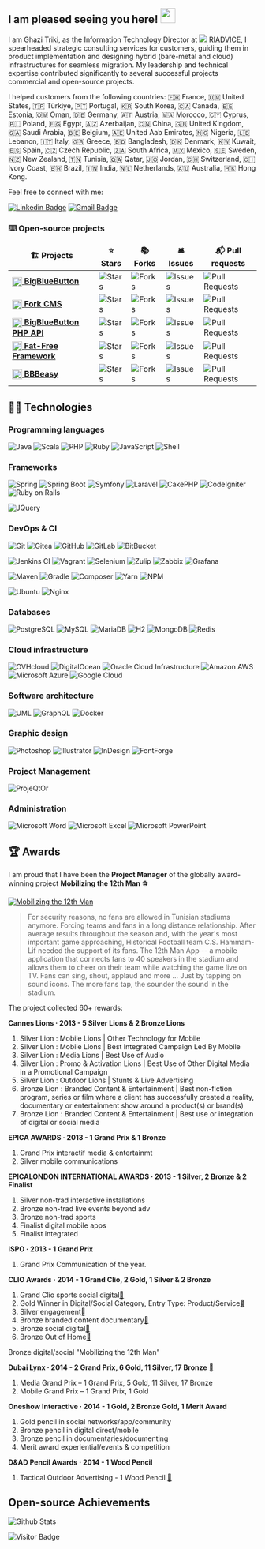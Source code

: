 ## I am pleased seeing you here! <img src="https://raw.githubusercontent.com/aemmadi/aemmadi/master/wave.gif" width="30">



I am Ghazi Triki, as the Information Technology Director at <img  src="https://riadvice.tn/wp-content/uploads/fbrfg/favicon-16x16.png"> [RIADVICE](https://riadvice.tn), I spearheaded strategic consulting services for customers, guiding them in product implementation and designing hybrid (bare-metal and cloud) infrastructures for seamless migration. My leadership and technical expertise contributed significantly to several successful projects commercial and open-source projects.

I helped customers from the following countries: 🇫🇷  France, 🇺🇲 United States, 🇹🇷 Türkiye, 🇵🇹 Portugal, 🇰🇷 South Korea, 🇨🇦 Canada, 🇪🇪 Estonia, 🇴🇲 Oman, 🇩🇪 Germany, 🇦🇹 Austria, 🇲🇦 Morocco, 🇨🇾 Cyprus, 🇵🇱 Poland, 🇪🇬 Egypt, 🇦🇿 Azerbaijan, 🇨🇳 China, 🇬🇧 United Kingdom, 🇸🇦 Saudi Arabia, 🇧🇪 Belgium, 🇦🇪 United Aab Emirates, 🇳🇬 Nigeria, 🇱🇧 Lebanon, 🇮🇹 Italy, 🇬🇷 Greece, 🇧🇩 Bangladesh, 🇩🇰 Denmark, 🇰🇼 Kuwait, 🇪🇸 Spain, 🇨🇿 Czech Republic, 🇿🇦 South Africa, 🇲🇽 Mexico, 🇸🇪 Sweden, 🇳🇿 New Zealand, 🇹🇳 Tunisia, 🇶🇦 Qatar, 🇯🇴 Jordan, 🇨🇭 Switzerland, 🇨🇮 Ivory Coast, 🇧🇷 Brazil, 🇮🇳 India, 🇳🇱 Netherlands, 🇦🇺 Australia, 🇭🇰 Hong Kong.

Feel free to connect with me:

[![Linkedin Badge](https://img.shields.io/badge/-GhaziTriki-blue?style=flat-square&logo=Linkedin&logoColor=white&link=https://www.linkedin.com/in/GhaziTriki/)](https://www.linkedin.com/in/GhaziTriki/)
[![Gmail Badge](https://img.shields.io/badge/-ghazi.triki@gmail.com-c14438?style=flat-square&logo=Gmail&logoColor=white&link=mailto:ghazi.triki@gmail.com)](mailto:ghazi.triki@gmail.com)

### ⌨️ Open-source projects

<table>
  <thead align="center">
    <tr border: none;>
      <td><b>🏗️ Projects</b></td>
      <td><b>⭐ Stars</b></td>
      <td><b>📚 Forks</b></td>
      <td><b>🛎 Issues</b></td>
      <td><b>📬 Pull requests</b></td>
    </tr>
  </thead>
  <tbody>
    <tr>
      <td><a href="https://github.com/bigbluebutton/bigbluebutton"><img src="https://bigbluebutton.org/wp-content/uploads/2021/01/BigBlueButton_icon.svg.png" style="width:20px; height:20px; vertical-align:middle;"/> <b>BigBlueButton</b></a></td>
      <td><img alt="Stars" src="https://img.shields.io/github/stars/bigbluebutton/bigbluebutton?style=flat-square&labelColor=343b41"/></td>
      <td><img alt="Forks" src="https://img.shields.io/github/forks/bigbluebutton/bigbluebutton?style=flat-square&labelColor=343b41"/></td>
      <td><img alt="Issues" src="https://img.shields.io/github/issues/bigbluebutton/bigbluebutton?style=flat-square&labelColor=343b41"/></td>
      <td><img alt="Pull Requests" src="https://img.shields.io/github/issues-pr/bigbluebutton/bigbluebutton?style=flat-square&labelColor=343b41"/></td>
    </tr>
    <tr>
      <td><a href="https://github.com/forkcms/forkcms"><img src="https://www.fork-cms.com/frontend/themes/public/apple-touch-icon.png" style="width:20px; height:20px; vertical-align:middle;"/> <b>Fork CMS</b></a></td>
      <td><img alt="Stars" src="https://img.shields.io/github/stars/forkcms/forkcms?style=flat-square&labelColor=343b41"/></td>
      <td><img alt="Forks" src="https://img.shields.io/github/forks/forkcms/forkcms?style=flat-square&labelColor=343b41"/></td>
      <td><img alt="Issues" src="https://img.shields.io/github/issues/forkcms/forkcms?style=flat-square&labelColor=343b41"/></td>
      <td><img alt="Pull Requests" src="https://img.shields.io/github/issues-pr/forkcms/forkcms?style=flat-square&labelColor=343b41"/></td>
    </tr>
    <tr>
      <td><a href="https://github.com/bigbluebutton/bigbluebutton-api-php"><img src="https://bigbluebutton.org/wp-content/uploads/2021/01/BigBlueButton_icon.svg.png" style="width:20px; height:20px; vertical-align:middle;"/> <b>BigBlueButton PHP API</b></a></td>
      <td><img alt="Stars" src="https://img.shields.io/github/stars/bigbluebutton/bigbluebutton-api-php?style=flat-square&labelColor=343b41"/></td>
      <td><img alt="Forks" src="https://img.shields.io/github/forks/bigbluebutton/bigbluebutton-api-php?style=flat-square&labelColor=343b41"/></td>
      <td><img alt="Issues" src="https://img.shields.io/github/issues/bigbluebutton/bigbluebutton-api-php?style=flat-square&labelColor=343b41"/></td>
      <td><img alt="Pull Requests" src="https://img.shields.io/github/issues-pr/bigbluebutton/bigbluebutton-api-php?style=flat-square&labelColor=343b41"/></td>
    </tr>
   <tr>
      <td><a href="https://github.com/bcosca/fatfree"><img src="https://fatfreeframework.com/gui/img/f3_fav_57_precomposed.png" style="width:20px; height:20px; vertical-align:middle;"/> <b>Fat-Free Framework</b></a></td>
      <td><img alt="Stars" src="https://img.shields.io/github/stars/bcosca/fatfree?style=flat-square&labelColor=343b41"/></td>
      <td><img alt="Forks" src="https://img.shields.io/github/forks/bcosca/fatfree?style=flat-square&labelColor=343b41"/></td>
      <td><img alt="Issues" src="https://img.shields.io/github/issues/bcosca/fatfree?style=flat-square&labelColor=343b41"/></td>
      <td><img alt="Pull Requests" src="https://img.shields.io/github/issues-pr/bcosca/fatfree?style=flat-square&labelColor=343b41"/></td>
    </tr>
	  <tr>
      <td><a href="https://github.com/riadvice/bbbeasy"><img src="https://raw.githubusercontent.com/riadvice/bbbeasy/develop/bbbeasy-frontend/public/images/logo_02.png" style="width:20px;vertical-align:middle;"/> <b>BBBeasy</b></a></td>
      <td><img alt="Stars" src="https://img.shields.io/github/stars/riadvice/bbbeasy?style=flat-square&labelColor=343b41"/></td>
      <td><img alt="Forks" src="https://img.shields.io/github/forks/riadvice/bbbeasy?style=flat-square&labelColor=343b41"/></td>
      <td><img alt="Issues" src="https://img.shields.io/github/issues/riadvice/bbbeasy?style=flat-square&labelColor=343b41"/></td>
      <td><img alt="Pull Requests" src="https://img.shields.io/github/issues-pr/riadvice/bbbeasy?style=flat-square&labelColor=343b41"/></td>
    </tr>
  </tbody>
</table>

## 🧑‍💻 Technologies

### Programming languages

![Java](https://img.shields.io/badge/-Java-E34A86?style=flat-square&logo=java)
![Scala](https://img.shields.io/badge/-scala-d73222?style=flat-square&logo=scala)
![PHP](https://img.shields.io/badge/-PHP-f6f4ed?style=flat-square&logo=php)
![Ruby](https://img.shields.io/badge/-Ruby-CC342D?style=flat-square&logo=ruby)
![JavaScript](https://img.shields.io/badge/-JavaScript-black?style=flat-square&logo=javascript)
![Shell](https://img.shields.io/badge/-Shell-89e051?style=flat-square)


### Frameworks

![Spring](https://img.shields.io/badge/-Spring-6DB33F?style=flat-square&logo=spring&logoColor=white)
![Spring Boot](https://img.shields.io/badge/-Spring%20Boot-6DB33F?style=flat-square&logo=springboot&logoColor=white)
![Symfony](https://img.shields.io/badge/-Symfony-000000?style=flat-square&logo=symfony)
![Laravel](https://img.shields.io/badge/-Laravel-white?style=flat-square&logo=laravel)
![CakePHP](https://img.shields.io/badge/-CakePHP-white?style=flat-square&logo=cakephp)
![CodeIgniter](https://img.shields.io/badge/-CodeIgniter-white?style=flat-square&logo=codeigniter)
![Ruby on Rails](https://img.shields.io/badge/-Ruby%20on%20Rails-CC0000?style=flat-square&logo=rubyonrails)


![JQuery](https://img.shields.io/badge/-JQuery-0769AD?style=flat-square&logo=jquery)

### DevOps & CI

![Git](https://img.shields.io/badge/-Git-black?style=flat-square&logo=git)
![Gitea](https://img.shields.io/badge/-Gitea-white?style=flat-square&logo=gitea)
![GitHub](https://img.shields.io/badge/-GitHub-181717?style=flat-square&logo=github)
![GitLab](https://img.shields.io/badge/-GitLab-FCA121?style=flat-square&logo=gitlab)
![BitBucket](https://img.shields.io/badge/-BitBucket-darkblue?style=flat-square&logo=bitbucket)

![Jenkins CI](https://img.shields.io/badge/-Jenkins%20CI-white?style=flat-square&logo=jenkins)
![Vagrant](https://img.shields.io/badge/-Vagrant-0a56ce?style=flat-square&logo=vagrant)
![Selenium](https://img.shields.io/badge/-Selenium%20/%20Selenoid-white?style=flat-square&logo=selenium)
![Zulip](https://img.shields.io/badge/-Zulip-6291fc?style=flat-square&logo=zulip)
![Zabbix](https://img.shields.io/badge/-ZABBIX-cd0000?style=flat-square&logo=zabbix)
![Grafana](https://img.shields.io/badge/-Grafana-white?style=flat-square&logo=grafana)

![Maven](https://img.shields.io/badge/-Maven-C71A36?style=flat-square&logo=apachemaven)
![Gradle](https://img.shields.io/badge/-Gradle-02303A?style=flat-square&logo=gradle)
![Composer](https://img.shields.io/badge/-Composer-885630?style=flat-square&logo=composer)
![Yarn](https://img.shields.io/badge/-Yarn-white?style=flat-square&logo=yarn)
![NPM](https://img.shields.io/badge/-NPM-white?style=flat-square&logo=npm)


![Ubuntu](https://img.shields.io/badge/-ubuntu-white?style=flat-square&logo=ubuntu)
![Nginx](https://img.shields.io/badge/-nginx-009639?style=flat-square&logo=nginx)

### Databases

![PostgreSQL](https://img.shields.io/badge/-PostgreSQL-white?style=flat-square&logo=postgresql&logoColor=4169E1)
![MySQL](https://img.shields.io/badge/-MySQL-4479A1?style=flat-square&logo=mysql&logoColor=white)
![MariaDB](https://img.shields.io/badge/-MariaDB-003545?style=flat-square&logo=mariadb)
![H2](https://img.shields.io/badge/-H2-131c9b?style=flat-square&logo=h2)
![MongoDB](https://img.shields.io/badge/-MongoDB-4EA94B?style=flat-square&logo=mongodb&logoColor=white)
![Redis](https://img.shields.io/badge/-Redis-DC382D?style=flat-square&logo=redis&logoColor=white)

### Cloud infrastructure

![OVHcloud](https://img.shields.io/badge/-OVHcloud-123F6D?style=flat-square&logo=ovh)
![DigitalOcean](https://img.shields.io/badge/-Digital%20Ocean-0080FF?style=flat-square&logo=digitalocean&logoColor=white)
![Oracle Cloud Infrastructure](https://img.shields.io/badge/Oracle%20Cloud%20Infrastructure-F80000?style=flat-square&logo=oracle&logoColor=white)
![Amazon AWS](https://img.shields.io/badge/Amazon%20AWS-232F3E?style=flat-square&logo=amazon-aws)
![Microsoft Azure](https://img.shields.io/badge/Microsoft%20Azure-0078D4?style=flat-square&logo=microsoft-azure)
![Google Cloud](https://img.shields.io/badge/Google%20Cloud-4285F4?style=flat-square&logo=google-cloud&logoColor=white)

### Software architecture

![UML](https://img.shields.io/badge/-UML-FABD14?style=flat-square&logo=uml&logoColor=white)
![GraphQL](https://img.shields.io/badge/-GraphQL-E10098?style=flat-square&logo=graphql)
![Docker](https://img.shields.io/badge/-Docker-black?style=flat-square&logo=docker)


### Graphic design

![Photoshop](https://img.shields.io/badge/-Photoshop-white?style=flat-square&logo=adobephotoshop)
![Illustrator](https://img.shields.io/badge/-Photoshop-white?style=flat-square&logo=adobeillustrator)
![InDesign](https://img.shields.io/badge/-InDesign-white?style=flat-square&logo=adobeindesign)
![FontForge](https://img.shields.io/badge/-FontForge-white?style=flat-square&logo=fontforge)

### Project Management

![ProjeQtOr](https://img.shields.io/badge/-ProjeQtOr-4f4e7c?style=flat-square&logo=projeqtor)

### Administration

![Microsoft Word](https://img.shields.io/badge/-Microsoft%20Word-2B579A?style=flat-square&logo=microsoftword)
![Microsoft Excel](https://img.shields.io/badge/-Microsoft%20Excel-217346?style=flat-square&logo=microsoftexcel)
![Microsoft PowerPoint](https://img.shields.io/badge/-Microsoft%20PowerPoint-B7472A?style=flat-square&logo=microsoftpowerpoint)

## 🏆 Awards

 I am proud that I have been the <b>Project Manager</b> of the globally award-winning project <b>Mobilizing the 12th Man</b> ⚽

[![Mobilizing the 12th Man](https://i.ytimg.com/vi/1YHX0y71kWM/hqdefault.jpg)](https://www.youtube.com/watch?v=YHX0y71kWM)

> For security reasons, no fans are allowed in Tunisian stadiums anymore. Forcing teams and fans in a long distance relationship. After average results throughout the season and, with the year's most important game approaching, Historical Football team C.S. Hammam-Lif needed the support of its fans. The 12th Man App -- a mobile application that connects fans to 40 speakers in the stadium and allows them to cheer on their team while watching the game live on TV. Fans can sing, shout, applaud and more ... Just by tapping on sound icons. The more fans tap, the sounder the sound in the stadium.

The project collected 60+ rewards:

**Cannes Lions · 2013 - 5 Silver Lions & 2 Bronze Lions**
1. Silver Lion : Mobile Lions | Other Technology for Mobile
2. Silver Lion : Mobile Lions | Best Integrated Campaign Led By Mobile
3. Silver Lion : Media Lions | Best Use of Audio
4. Silver Lion : Promo & Activation Lions | Best Use of Other Digital Media in a Promotional Campaign
5. Silver Lion : Outdoor Lions | Stunts & Live Advertising
6. Bronze Lion : Branded Content & Entertainment | Best non-fiction program, series or film where a client has successfully created a reality, documentary or entertainment show around a product(s) or brand(s)
7. Bronze Lion : Branded Content & Entertainment | Best use or integration of digital or social media

**EPICA AWARDS · 2013 - 1 Grand Prix & 1 Bronze**
1. Grand Prix interactif media & entertainmt
2. Silver mobile communications

**EPICALONDON INTERNATIONAL AWARDS · 2013 - 1 Silver, 2 Bronze & 2 Finalist**
1. Silver non-trad interactive installations
2. Bronze non-trad live events beyond adv
3. Bronze non-trad sports
4. Finalist digital mobile apps
5. Finalist integrated

**ISPO · 2013 - 1 Grand Prix**
1. Grand Prix Communication of the year.

**CLIO Awards · 2014 - 1 Grand Clio, 2 Gold, 1 Silver & 2 Bronze**
1. Grand Clio sports social digital[🔗](https://clios.com/sports/winner/digital-social/mobilizing-the-12th-man-5107)
2. Gold Winner in Digital/Social Category, Entry Type: Product/Service[🔗](https://clios.com/awards/winner/direct/mobilizing-the-12th-man-3218)
3. Silver engagement[🔗](https://clios.com/awards/winner/engagement/mobilizing-the-12th-man-3217)
4. Bronze branded content documentary[🔗](https://clios.com/awards/winner/branded-entertainment-content/mobilizing-the-12th-man-3216)
5. Bronze social digital[🔗](https://clios.com/awards/winner/digital-social/mobilizing-the-12th-man-3219)
6. Bronze Out of Home[🔗](https://clios.com/awards/winner/out-of-home/mobilizing-the-12th-man-3220)

Bronze digital/social "Mobilizing the 12th Man"

**Dubai Lynx · 2014 - 2 Grand Prix, 6 Gold, 11 Silver, 17 Bronze** [🔗](https://www.lbbonline.com/news/11-categories-with-no-grand-prix-at-dubai-lynx)
1. Media Grand Prix – 1 Grand Prix, 5 Gold, 11 Silver, 17 Bronze
2. Mobile Grand Prix – 1 Grand Prix, 1 Gold

**Oneshow Interactive · 2014 - 1 Gold, 2 Bronze Gold, 1 Merit Award**
1. Gold pencil in social networks/app/community
2. Bronze pencil in digital direct/mobile
3. Bronze pencil in documentaries/documenting
4. Merit award experiential/events & competition

**D&AD Pencil Awards · 2014 - 1 Wood Pencil**
1. Tactical Outdoor Advertising - 1 Wood Pencil [🔗](https://www.dandad.org/awards/professional/2014/outdoor-advertising/23157/mobilizing-the-12th-man/)

## Open-source Achievements

![Github Stats](https://github-readme-stats.vercel.app/api?username=GhaziTriki&show=reviews,discussions_started,discussions_answered&&show_icons=true&theme=shadow_blue&rank_icon=github&count_private=true&include_all_commits=true&number_format=long)

![Visitor Badge](https://visitor-badge.laobi.icu/badge?page_id=GhaziTriki.GhaziTriki)
